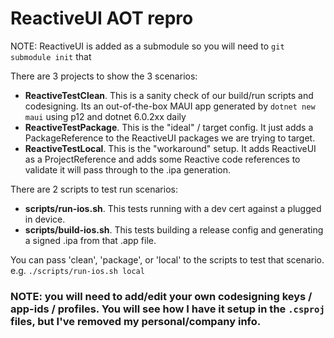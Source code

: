 # ReactiveUI AOT repro

NOTE: ReactiveUI is added as a submodule so you will need to `git submodule init` that

There are 3 projects to show the 3 scenarios:

- **ReactiveTestClean**. This is a sanity check of our build/run scripts and codesigning. Its an out-of-the-box MAUI app generated by `dotnet new maui` using p12 and dotnet 6.0.2xx daily
- **ReactiveTestPackage**. This is the "ideal" / target config. It just adds a PackageReference to the ReactiveUI packages we are trying to target.
- **ReactiveTestLocal**. This is the "workaround" setup. It adds ReactiveUI as a ProjectReference and adds some Reactive code references to validate it will pass through to the .ipa generation.

There are 2 scripts to test run scenarios:

- **scripts/run-ios.sh**. This tests running with a dev cert against a plugged in device.
- **scripts/build-ios.sh**. This tests building a release config and generating a signed .ipa from that .app file.

You can pass 'clean', 'package', or 'local' to the scripts to test that scenario. e.g. `./scripts/run-ios.sh local`

### NOTE: you will need to add/edit your own codesigning keys / app-ids / profiles. You will see how I have it setup in the `.csproj` files, but I've removed my personal/company info.
